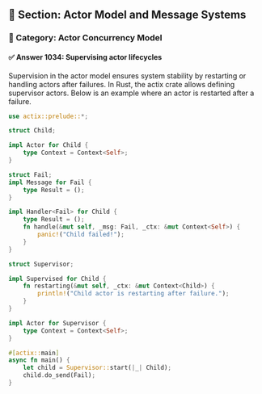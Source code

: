 ## 📘 Section: Actor Model and Message Systems  
### 🔹 Category: Actor Concurrency Model  
#### ✅ Answer 1034: Supervising actor lifecycles

Supervision in the actor model ensures system stability by restarting or handling actors after failures. In Rust, the actix crate allows defining supervisor actors. Below is an example where an actor is restarted after a failure.

```rust
use actix::prelude::*;

struct Child;

impl Actor for Child {
    type Context = Context<Self>;
}

struct Fail;
impl Message for Fail {
    type Result = ();
}

impl Handler<Fail> for Child {
    type Result = ();
    fn handle(&mut self, _msg: Fail, _ctx: &mut Context<Self>) {
        panic!("Child failed!");
    }
}

struct Supervisor;

impl Supervised for Child {
    fn restarting(&mut self, _ctx: &mut Context<Child>) {
        println!("Child actor is restarting after failure.");
    }
}

impl Actor for Supervisor {
    type Context = Context<Self>;
}

#[actix::main]
async fn main() {
    let child = Supervisor::start(|_| Child);
    child.do_send(Fail);
}
```
